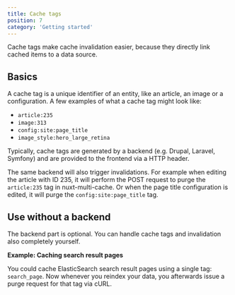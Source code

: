 ```yaml
---
title: Cache tags
position: 7
category: 'Getting started'
---
```


Cache tags make cache invalidation easier, because they directly link cached
items to a data source.

## Basics

A cache tag is a unique identifier of an entity, like an article, an
image or a configuration. A few examples of what a cache tag might look like:

- `article:235`
- `image:313`
- `config:site:page_title`
- `image_style:hero_large_retina`

Typically, cache tags are generated by a backend (e.g. Drupal, Laravel,
Symfony) and are provided to the frontend via a HTTP header.

The same backend will also trigger invalidations. For example when editing
the article with ID 235, it will perform the POST request to purge the
`article:235` tag in nuxt-multi-cache. Or when the page title configuration is
edited, it will purge the `config:site:page_title` tag.

## Use without a backend

The backend part is optional. You can handle cache tags and invalidation also
completely yourself.

**Example: Caching search result pages**

You could cache ElasticSearch search result pages using a single tag:
`search_page`. Now whenever you reindex your data, you afterwards issue a purge
request for that tag via cURL.
